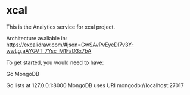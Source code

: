 # xcal

This is the Analytics service for xcal project.

Architecture avaliable in: https://excalidraw.com/#json=GwSAvPvEyeDI7v3Y-wwLg,aAYGVT_7Ysc_M1FaD3x7bA

To get started, you would need to have:

Go
MongoDB

Go lists at 127.0.0.1:8000
MongoDB uses URI mongodb://localhost:27017
